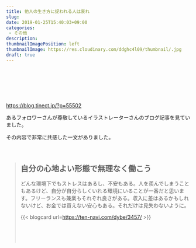 ```yaml
---
title: 他人の生き方に捉われる人は哀れ
slug: 
date: 2019-01-25T15:40:03+09:00
categories: 
 - その他
description: 
thumbnailImagePosition: left
thumbnailImage: https://res.cloudinary.com/ddghc4l09/thumbnail/.jpg
draft: true
---
```


<!--more-->

&nbsp;

&nbsp;

&nbsp;

https://blog.tinect.jp/?p=55502

あるフォロワーさんが尊敬しているイラストレーターさんのブログ記事を見ていました。

その内容で非常に共感した一文がありました。

&nbsp;
<blockquote>
<h2>自分の心地よい形態で無理なく働こう</h2>
どんな環境下でもストレスはあるし、不安もある。人を羨んでしまうこともあるけど、自分が自分らしくいれる環境にいることが一番だと思います。フリーランスも兼業もそれぞれ良さがある。収入に差はあるかもしれないけど、お金では買えない安心もある。それだけは見失わないように。

{{< blogcard url=https://ten-navi.com/dybe/3457/ >}}&nbsp;

&nbsp;

&nbsp;
